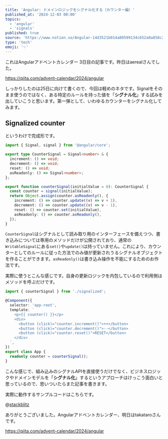 ```yaml
---
title: 'Angular: ドメインロジックをシグナル化する（カウンター編）'
published_at: '2024-12-03 00:00'
topics:
  - 'angular'
  - 'signals'
published: true
source: 'https://www.notion.so/Angular-14d3521b014a80599134c652a0a858c2'
type: 'tech'
emoji: '✨'
---
```


これはAngularアドベントカレンダー 3日目の記事です。昨日はaerealさんでした。

https://qiita.com/advent-calendar/2024/angular

しっかりしたのは25日に向けて書くので、今回は軽めのネタです。Signalをそのまま使うのではなく、ある特定のルールを持った値を「**シグナル化**」する試みを出していこうと思います。第一弾として、いわゆるカウンターをシグナル化してみます。

## Signalized counter

というわけで完成形です。

```typescript
import { Signal, signal } from '@angular/core';

export type CounterSignal = Signal<number> & {
  increment: () => void;
  decrement: () => void;
  reset: () => void;
  asReadonly: () => Signal<number>;
};

export function counterSignal(initialValue = 0): CounterSignal {
  const counter = signal(initialValue);
  return Object.assign(counter.asReadonly(), {
    increment: () => counter.update((v) => v + 1),
    decrement: () => counter.update((v) => v - 1),
    reset: () => counter.set(initialValue),
    asReadonly: () => counter.asReadonly(),
  });
}
```

`CounterSignal`はシグナルとして読み取り用のインターフェースを備えつつ、書き込みについては専用のメソッドだけが公開されており、通常の`WritableSignal`にある`set()`や`update()`は持っていません。これにより、カウンターとしてのルールに従った方法でのみ値が更新されうるシグナルオブジェクトを作ることができます。`asReadonly()`は書き込み操作を不能にするためのお作法です。

実際に使うとこんな感じです。自身の更新ロジックを内包しているので利用側はメソッドを呼ぶだけです。

```typescript
import { counterSignal } from './signalized';

@Component({
  selector: 'app-root',
  template: `
    <p>{{ counter() }}</p>
    <div>
      <button (click)="counter.increment()">++</button>
      <button (click)="counter.decrement()">--</button>
      <button (click)="counter.reset()">RESET</button>
    </div>
  `,
})
export class App {
  readonly counter = counterSignal();
}
```

こんな感じで、組み込みのシグナルAPIを直接使うだけでなく、ビジネスロジックやドメインモデルを「**シグナル化**」するというアプローチはけっこう面白いと思っているので、思いついたらまた記事を書きます。

実際に動作するサンプルコードはこちらです。

@[stackblitz](https://stackblitz.com/edit/stackblitz-starters-km7hri?ctl=1&embed=1&file=src%2Fsignalized.ts)

ありがとうございました。Angularアドベントカレンダー、明日はtakataroさんです。

https://qiita.com/advent-calendar/2024/angular
